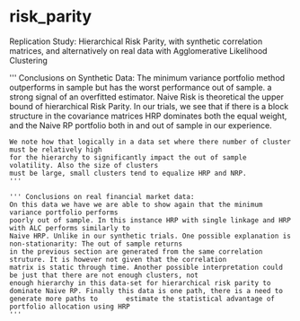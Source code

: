 # risk_parity
Replication Study: Hierarchical Risk Parity, with synthetic correlation matrices, and alternatively on real data with Agglomerative Likelihood Clustering

''' Conclusions on Synthetic Data:
    The minimum variance portfolio method outperforms in sample but has the worst performance
    out of sample. a strong signal of an overfitted estimator.
    Naive Risk is theoretical the upper bound of hierarchical Risk Parity. In our trials, we see that
    if there is a block structure in the covariance matrices HRP dominates both the equal weight, and the Naive RP
    portfolio both in and out of sample in our experience.
    
    We note how that logically in a data set where there number of cluster must be relatively high
    for the hierarchy to significantly impact the out of sample volatility. Also the size of clusters
    must be large, small clusters tend to equalize HRP and NRP.
    '''
    
    ''' Conclusions on real financial market data:
    On this data we have we are able to show again that the minimum variance portfolio performs
    poorly out of sample. In this instance HRP with single linkage and HRP with ALC performs similarly to
    Naive HRP. Unlike in our synthetic trials. One possible explanation is non-stationarity: The out of sample returns
    in the previous section are generated from the same correlation struture. It is however not given that the correlation
    matrix is static through time. Another possible interpretation could be just that there are not enough clusters, not 
    enough hierarchy in this data-set for hierarchical risk parity to dominate Naive RP. Finally this data is one path, there is a need to generate more paths to       estimate the statistical advantage of portfolio allocation using HRP
    '''
